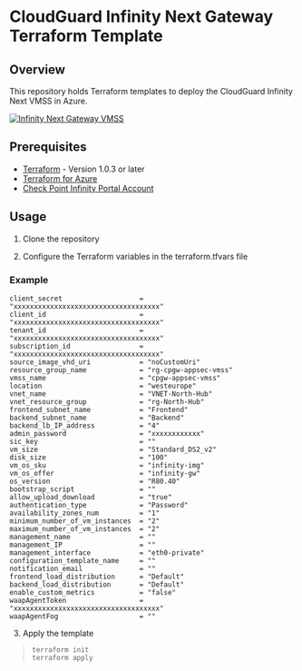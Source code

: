 # CloudGuard Infinity Next Gateway Terraform Template

## Overview
This repository holds Terraform templates to deploy the CloudGuard Infinity Next VMSS in Azure.


[![Infinity Next Gateway VMSS](https://sc1.checkpoint.com/documents/Infinity_Portal/WebAdminGuides/EN/Infinity-Next-Admin-Guide/Resources/Images/Images-for-Infinity-Next/Azure_VMSS_1.png)](https://sc1.checkpoint.com/documents/Infinity_Portal/WebAdminGuides/EN/Infinity-Next-Admin-Guide/Topics-Infinity-Next/Infinity-Next-Deployment-and-Configuration.htm?tocpath=Infinity%20Next%20Deployment%20and%20Configuration%7CDeploying%20Nano-Agents%7C_____5#CloudGuard_Infinity_Next_Gateway)


## Prerequisites

- [Terraform](https://www.terraform.io/downloads.html) - Version 1.0.3 or later
- [Terraform for Azure](https://docs.microsoft.com/en-us/azure/virtual-machines/linux/terraform-install-configure)
- [Check Point Infinity Portal Account](https://sc1.checkpoint.com/documents/Infinity_Portal/WebAdminGuides/EN/Infinity-Next-Admin-Guide/Topics-Infinity-Next/Getting-Started.htm?tocpath=Getting%20Started%7C_____0#Getting_Started)

## Usage

1. Clone the repository

2. Configure the Terraform variables in the terraform.tfvars file

### Example

    client_secret                   = "xxxxxxxxxxxxxxxxxxxxxxxxxxxxxxxxxxxx"
    client_id                       = "xxxxxxxxxxxxxxxxxxxxxxxxxxxxxxxxxxxx"
    tenant_id                       = "xxxxxxxxxxxxxxxxxxxxxxxxxxxxxxxxxxxx"
    subscription_id                 = "xxxxxxxxxxxxxxxxxxxxxxxxxxxxxxxxxxxx"
    source_image_vhd_uri            = "noCustomUri"
    resource_group_name             = "rg-cpgw-appsec-vmss"
    vmss_name                       = "cpgw-appsec-vmss"
    location                        = "westeurope"
    vnet_name                       = "VNET-North-Hub"
    vnet_resource_group             = "rg-North-Hub"
    frontend_subnet_name            = "Frontend"
    backend_subnet_name             = "Backend"
    backend_lb_IP_address           = "4"
    admin_password                  = "xxxxxxxxxxxx"
    sic_key                         = ""
    vm_size                         = "Standard_DS2_v2"
    disk_size                       = "100"
    vm_os_sku                       = "infinity-img"
    vm_os_offer                     = "infinity-gw"
    os_version                      = "R80.40"
    bootstrap_script                = ""
    allow_upload_download           = "true"
    authentication_type             = "Password"
    availability_zones_num          = "1"
    minimum_number_of_vm_instances  = "2"
    maximum_number_of_vm_instances  = "2"
    management_name                 = ""
    management_IP                   = ""
    management_interface            = "eth0-private"
    configuration_template_name     = ""
    notification_email              = ""
    frontend_load_distribution      = "Default"
    backend_load_distribution       = "Default"
    enable_custom_metrics           = "false"
    waapAgentToken                  = "xxxxxxxxxxxxxxxxxxxxxxxxxxxxxxxxxxxx"
    waapAgentFog                    = ""


3. Apply the template

> ```
> terraform init
> terraform apply
>```